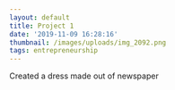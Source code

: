 ```yaml
---
layout: default
title: Project 1
date: '2019-11-09 16:28:16'
thumbnail: /images/uploads/img_2092.png
tags: entrepreneurship
---
```

Created a dress made out of newspaper
